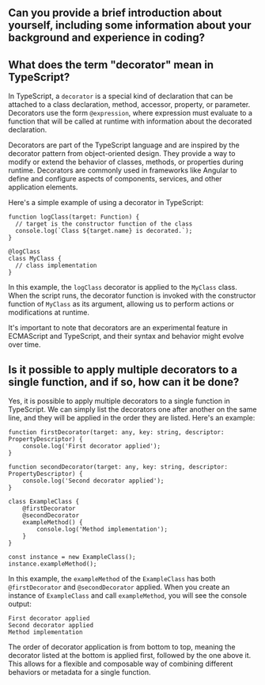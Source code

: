 ## Can you provide a brief introduction about yourself, including some information about your background and experience in coding?

## What does the term "decorator" mean in TypeScript?
In TypeScript, a `decorator` is a special kind of declaration that can be attached to a class declaration, method, accessor, property, or parameter. Decorators use the form `@expression`, where expression must evaluate to a function that will be called at runtime with information about the decorated declaration.

Decorators are part of the TypeScript language and are inspired by the decorator pattern from object-oriented design. They provide a way to modify or extend the behavior of classes, methods, or properties during runtime. Decorators are commonly used in frameworks like Angular to define and configure aspects of components, services, and other application elements.

Here's a simple example of using a decorator in TypeScript:
```
function logClass(target: Function) {
  // target is the constructor function of the class
  console.log(`Class ${target.name} is decorated.`);
}

@logClass
class MyClass {
  // class implementation
}
```
In this example, the `logClass` decorator is applied to the `MyClass` class. When the script runs, the decorator function is invoked with the constructor function of `MyClass` as its argument, allowing us to perform actions or modifications at runtime.

It's important to note that decorators are an experimental feature in ECMAScript and TypeScript, and their syntax and behavior might evolve over time.

## Is it possible to apply multiple decorators to a single function, and if so, how can it be done?
Yes, it is possible to apply multiple decorators to a single function in TypeScript. We can simply list the decorators one after another on the same line, and they will be applied in the order they are listed. Here's an example:
```
function firstDecorator(target: any, key: string, descriptor: PropertyDescriptor) {
    console.log('First decorator applied');
}

function secondDecorator(target: any, key: string, descriptor: PropertyDescriptor) {
    console.log('Second decorator applied');
}

class ExampleClass {
    @firstDecorator
    @secondDecorator
    exampleMethod() {
        console.log('Method implementation');
    }
}

const instance = new ExampleClass();
instance.exampleMethod();
```
In this example, the `exampleMethod` of the `ExampleClass` has both `@firstDecorator` and `@secondDecorator` applied. When you create an instance of `ExampleClass` and call `exampleMethod`, you will see the console output:
```
First decorator applied
Second decorator applied
Method implementation
```
The order of decorator application is from bottom to top, meaning the decorator listed at the bottom is applied first, followed by the one above it. This allows for a flexible and composable way of combining different behaviors or metadata for a single function.